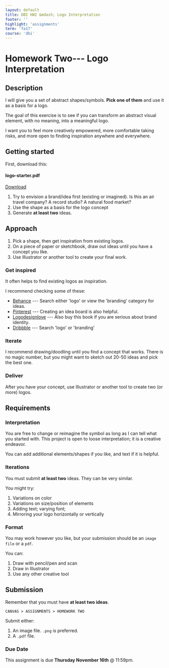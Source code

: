 ```yaml
---
layout: default
title: DBI HW2 &mdash; Logo Interpretation
footer: ''
highlight: 'assignments'
term: 'fa17'
course: 'dbi'
---
```


# Homework Two--- Logo Interpretation
## Description
I will give you a set of abstract shapes/symbols. __Pick one of them__ and use it as a basis for a logo.

The goal of this exercise is to see if you can transform an abstract visual element, with no meaning, into a meaningful logo.

I want you to feel more creatively empowered, more comfortable taking risks, and more open to finding inspiration anywhere and everywhere.

## Getting started
First, download this:

  <div class="card-block">
    <h4 class="card-title">logo-starter.pdf</h4>
    <!--<p class="card-text">Click below to download</p>-->
    <a href="../mats/logo-starter.pdf" class="btn btn-primary" target="_blank">Download</a>
  </div>

1. Try to envision a brand/idea first (existing or imagined). Is this an air travel company? A record studio? A natural food market?
2. Use the shape as a basis for the logo concept
3. Generate __at least two__ ideas.

## Approach
1. Pick a shape, then get inspiration from existing logos.
2. On a piece of paper or sketchbook, draw out ideas until you have a concept you like.
3. Use Illustrator or another tool to create your final work.

### Get inspired
It often helps to find existing logos as inspiration.

I recommend checking some of these:

 * [Behance](https://www.behance.net/search?&search=logo) --- Search either 'logo' or view the 'branding' category for ideas.
 * [Pinterest](https://www.pinterest.com/search/pins/?q=logo) --- Creating an idea board is also helpful.
 * [Logodesignlove](https://www.logodesignlove.com/) --- Also buy this book if you are serious about brand identity.
 * [Dribbble](https://dribbble.com/search?q=logo) --- Search 'logo' or 'branding'

### Iterate
I recommend drawing/doodling until you find a concept that works. There is no magic number, but you might want to sketch out 20-50 ideas and pick the best one.

### Deliver
After you have your concept, use Illustrator or another tool to create two (or more) logos.

## Requirements
### Interpretation
You are free to change or reimagine the symbol as long as I can tell what you started with. This project is open to loose interpretation; it is a creative endeavor.

You can add additional elements/shapes if you like, and text if it is helpful.

### Iterations
You must submit __at least two__ ideas. They can be very similar.

You might try:

1. Variations on color
2. Variations on size/position of elements
3. Adding text; varying font;
4. Mirroring your logo horizontally or vertically

### Format
You may work however you like, but your submission should be an `image file` or a `pdf`.

You can:

1. Draw with pencil/pen and scan
2. Draw in Illustrator
3. Use any other creative tool


## Submission
Remember that you must have __at least two ideas__.

`CANVAS > ASSIGNMENTS > HOMEWORK TWO`

Submit either:

1. An image file. `.png` is preferred.
2. A `.pdf` file.

### Due Date
This assignment is due __Thursday November 16th__ @ 11:59pm.